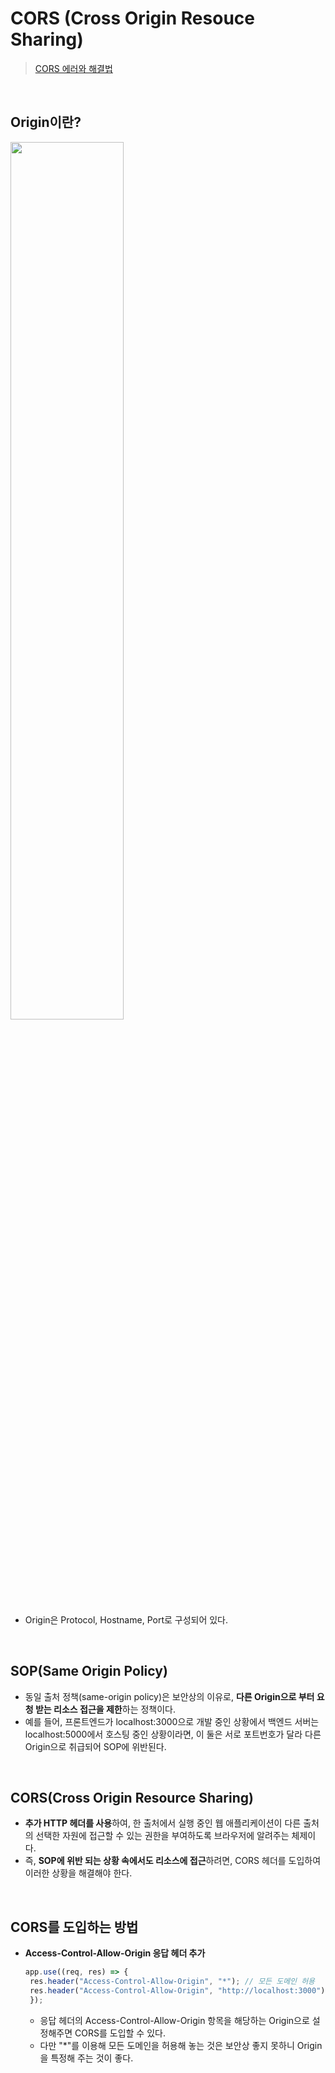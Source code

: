 # CORS (Cross Origin Resouce Sharing)
> [CORS 에러와 해결법](https://velog.io/@seungchan__y/CORS-%EC%97%90%EB%9F%AC%EC%99%80-%ED%95%B4%EA%B2%B0%EB%B2%95)

<br/>

## Origin이란?
<img src="https://github.com/heereal/Frontend_Dev_Articles/assets/117061017/cf2e9b39-a21c-4770-a88b-4ee7b388b992" width="60%">

- Origin은 Protocol, Hostname, Port로 구성되어 있다.

<br/>

## SOP(Same Origin Policy)
- 동일 출처 정책(same-origin policy)은 보안상의 이유로, **다른 Origin으로 부터 요청 받는 리소스 접근을 제한**하는 정책이다.
- 예를 들어, 프론트엔드가 localhost:3000으로 개발 중인 상황에서 백엔드 서버는 localhost:5000에서 호스팅 중인 상황이라면, 이 둘은 서로 포트번호가 달라 다른 Origin으로 취급되어 SOP에 위반된다.

<br/>

## CORS(Cross Origin Resource Sharing)
- **추가 HTTP 헤더를 사용**하여, 한 출처에서 실행 중인 웹 애플리케이션이 다른 출처의 선택한 자원에 접근할 수 있는 권한을 부여하도록 브라우저에 알려주는 체제이다.
- 즉, **SOP에 위반 되는 상황 속에서도 리소스에 접근**하려면, CORS 헤더를 도입하여 이러한 상황을 해결해야 한다.

<br/>

## CORS를 도입하는 방법
- **Access-Control-Allow-Origin 응답 헤더 추가**
   ```javascript
   app.use((req, res) => {
    res.header("Access-Control-Allow-Origin", "*"); // 모든 도메인 허용
    res.header("Access-Control-Allow-Origin", "http://localhost:3000"); // 특정 도메인 허용
    });
   ```

   - 응답 헤더의 Access-Control-Allow-Origin 항목을 해당하는 Origin으로 설정해주면 CORS를 도입할 수 있다.
   - 다만 "*"를 이용해 모든 도메인을 허용해 놓는 것은 보안상 좋지 못하니 Origin을 특정해 주는 것이 좋다.
